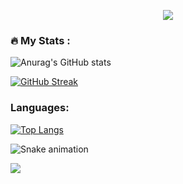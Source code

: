 <p align="center">
  <img src="https://capsule-render.vercel.app/api?type=waving&color=gradient&text=Welcome&height=100&section=header"/>
</p>

### :fire: My Stats :
![Anurag's GitHub stats](https://github-readme-stats.vercel.app/api?username=dimitar-georgiev98&show_icons=true&theme=github_dark)

[![GitHub Streak](https://streak-stats.demolab.com?user=dimitar-georgiev98&theme=github-dark-blue&border_radius=4&date_format=j%20M%5B%20Y%5D&fire=DD8507&background=1620EC00)](https://git.io/streak-stats)

### Languages:
[![Top Langs](https://github-readme-stats.vercel.app/api/top-langs/?username=dimitar-georgiev98&layout=compact&theme=github_dark)](https://github.com/anuraghazra/github-readme-stats)

<!--
<h2> 📈 &nbsp;My GitHub History!</h2>
<a href="https://github.com/dimitar-georgiev98">
  <img height="180em" src="https://github-readme-stats.vercel.app/api?username=dimitar-georgiev98&theme=github_dark&show_icons=true" />
  <img height="180em" src="https://github-readme-stats.vercel.app/api/top-langs/?username=dimitar-georgiev98&theme=github_dark&layout=compact" />
</a>
-->

<!--
![](http://github-profile-summary-cards.vercel.app/api/cards/profile-details?username=dimitar-georgiev98&theme=github_dark) 

![](http://github-profile-summary-cards.vercel.app/api/cards/repos-per-language?username=dimitar-georgiev98&theme=github_dark) 

![](http://github-profile-summary-cards.vercel.app/api/cards/most-commit-language?username=dimitar-georgiev98&theme=github_dark) 

![](http://github-profile-summary-cards.vercel.app/api/cards/stats?username=dimitar-georgiev98&theme=github_dark)

![](http://github-profile-summary-cards.vercel.app/api/cards/productive-time?username=dimitar-georgiev98&theme=github_dark&utcOffset=8) 
-->

![Snake animation](https://github.com/dimitar-georgiev98/dimitar-georgiev98/blob/output/github-contribution-grid-snake.svg)

<p align="left">
  <img src="https://capsule-render.vercel.app/api?type=waving&color=gradient&height=100&section=footer"/>
</p>

<!--
**dimitar-georgiev98/dimitar-georgiev98** is a ✨ _special_ ✨ repository because its `README.md` (this file) appears on your GitHub profile.

- 🔭 I’m currently working on ...
- 🌱 I’m currently learning ...
- 👯 I’m looking to collaborate on ...
- 🤔 I’m looking for help with ...
- 💬 Ask me about ...
- 📫 How to reach me: ...
- 😄 Pronouns: ...
- ⚡ Fun fact: ...
-->
